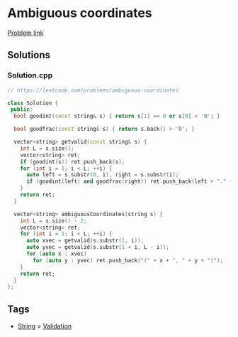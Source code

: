 # Ambiguous coordinates

[Problem link](https://leetcode.com/problems/ambiguous-coordinates)

## Solutions


### Solution.cpp
```cpp
// https://leetcode.com/problems/ambiguous-coordinates

class Solution {
 public:
  bool goodint(const string& s) { return s[1] == 0 or s[0] > '0'; }

  bool goodfrac(const string& s) { return s.back() > '0'; }

  vector<string> getvalid(const string& s) {
    int L = s.size();
    vector<string> ret;
    if (goodint(s)) ret.push_back(s);
    for (int i = 1; i < L; ++i) {
      auto left = s.substr(0, i), right = s.substr(i);
      if (goodint(left) and goodfrac(right)) ret.push_back(left + "." + right);
    }
    return ret;
  }

  vector<string> ambiguousCoordinates(string s) {
    int L = s.size() - 2;
    vector<string> ret;
    for (int i = 1; i < L; ++i) {
      auto xvec = getvalid(s.substr(1, i));
      auto yvec = getvalid(s.substr(1 + i, L - i));
      for (auto x : xvec)
        for (auto y : yvec) ret.push_back("(" + x + ", " + y + ")");
    }
    return ret;
  }
};
```
## Tags

* [String](/README.md#String) > [Validation](/README.md#String-Validation)
